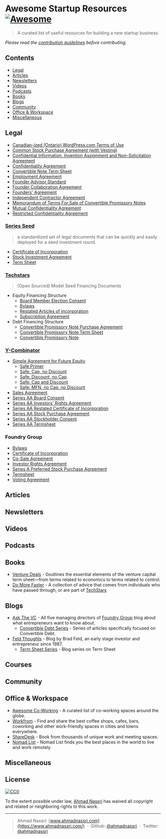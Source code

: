 # Awesome Startup Resources [![Awesome](https://cdn.rawgit.com/sindresorhus/awesome/master/media/badge.svg)](https://github.com/sindresorhus/awesome)

> A curated list of useful resources for building a new startup business.

*Please read the [contribution guidelines](CONTRIBUTING.md) before contributing.*

## Contents

- [Legal](#legal)
- [Articles](#articles)
- [Newsletters](#newsletters)
- [Videos](#videos)
- [Podcasts](#podcasts)
- [Books](#books)
- [Blogs](#blogs)
- [Community](#community)
- [Office & Workspace](#office--workspace)
- [Miscellaneous](#miscellaneous)

## Legal

- [Canadian-ized (Ontario) WordPress.com Terms of Use](http://hyndmanlaw.com/blog/canadianized-wordpress-terms-of-use/)
- [Common Stock Purchase Agreement (with Vesting)](http://www.docracy.com/5346/common-stock-purchase-agreement-with-vesting-)
- [Confidential Information, Invention Assignment and Non-Solicitation Agreement](http://hyndmanlaw.com/blog/form-of-confidentiality-and-invention-agreement/)
- [Confidentiality Agreement](http://hyndmanlaw.com/blog/form-of-confidentiality-agreement/)
- [Convertible Note Term Sheet](http://www.docracy.com/2740/convertible-note-term-sheet-template-)
- [Employment Agreement](http://hyndmanlaw.com/blog/form-of-employment-agreement/)
- [Founder Advisor Standard](http://www.docracy.com/263/founder-advisor-standard-template)
- [Founder Collaboration Agreement](http://www.docracy.com/22l87i92e9/founder-collaboration-agreement)
- [Founders' Agreement](http://www.docracy.com/6348/founders-agreement-template)
- [Independent Contractor Agreement](http://hyndmanlaw.com/blog/form-of-simple-independent-contractor-agreement/)
- [Memorandum of Terms For Sale of Convertible Promissory Notes](http://www.docracy.com/5976/memorandum-of-terms-for-sale-of-convertible-promissory-notes)
- [Mutual Confidentiality Agreement](http://hyndmanlaw.com/blog/form-of-mutual-confidentiality-agreement/)
- [Restricted Confidentiality Agreement](http://hyndmanlaw.com/blog/form-of-restricted-confidentiality-agreement/)

### [Series Seed](http://www.seriesseed.com/)

> a standardized set of legal documents that can be quickly and easily deployed for a seed investment round.

- [Certificate of Incorporation](https://github.com/seriesseed/equity/blob/master/Series%20Seed%20-%20Restated%20Certificate%20of%20Incorporation.md)
- [Stock Investment Agreement](https://github.com/seriesseed/equity/blob/master/Series%20Seed%20-%20Preferred%20Stock%20Investment%20Agreement.md)
- [Term Sheet](https://github.com/seriesseed/equity/blob/master/Series%20Seed%20-%20Term%20Sheet.md)

### [Techstars](http://techstarswp.wpengine.com/docs/)

> (Open Sourced) Model Seed Financing Documents

- Equity Financing Structure
  - [Board Member Election Consent](http://www.techstars.com/uploads/techstars-model-series-aa-board-member-election-consent1.doc)
  - [Bylaws](http://www.techstars.com/uploads/techstars-series-aa-model-bylaws1.doc)
  - [Restated Articles of incorporation](http://www.techstars.com/uploads/techstars-series-aa-amended-and-restated-articles-of-incorporation1.doc)  
  - [Subscription Agreement](http://www.techstars.com/uploads/techstars-model-series-aa-subscription-agreement1.doc)
- Debt Financing Structure
  - [Convertible Promissory Note Purchase Agreement](http://www.techstars.com/uploads/TechStars_Bridge_Forms_-_Note_Purchase_Agreement1.doc)
  - [Convertible Promissory Note Term Sheet](http://www.techstars.com/uploads/TechStars_Bridge_Term_Sheet1.doc)
  - [Convertible Promissory Note](http://www.techstars.com/uploads/TechStars_Bridge_Forms_-_Convertible_Note1.doc)

### [Y-Combinator](https://www.ycombinator.com/documents/)

- [Simple Agreement for Future Equity](https://www.ycombinator.com/documents/#safe)
  - [Safe Primer](https://www.ycombinator.com/docs/SAFE_Primer.rtf)
  - [Safe: Cap, no Discount](https://www.ycombinator.com/docs/SAFE_Cap.rtf)
  - [Safe: Discount, no Cap](https://www.ycombinator.com/docs/SAFE_Discount.rtf)
  - [Safe: Cap and Discount](https://www.ycombinator.com/docs/SAFE_Cap_Discount.rtf)
  - [Safe: MFN, no Cap, no Discount](https://www.ycombinator.com/docs/SAFE_MFN.rtf)
- [Sales Agreement](https://www.ycombinator.com/docs/YC_Form_SaaS_Agreement.doc)
- [Series AA Board Consent](https://www.docracy.com/8/y-combinator-series-aa-board-consent)
- [Series AA Investors’ Rights Agreement](https://www.docracy.com/11/y-combinator-series-aa-investors-rights-agreement)
- [Series AA Restated Certificate of Incorporation](https://www.docracy.com/10/y-combinator-series-aa-restated-certificate-of-incorporation)
- [Series AA Stock Purchase Agreement](https://www.docracy.com/7/y-combinator-series-aa-stock-purchase-agreement)
- [Series AA Stockholder Consent](https://www.docracy.com/9/y-combinator-series-aa-stockholder-consent)
- [Series AA Termsheet](https://www.docracy.com/5/y-combinator-series-aa-termsheet-)

### Foundry Group

- [Bylaws](http://www.docracy.com/17/foundry-group-standard-bylaws)
- [Certificate of Incorporation](http://www.docracy.com/18/foundry-group-standard-certificate-of-incorporation)
- [Co-Sale Agreement](http://www.docracy.com/20/foundry-group-standard-co-sale-agreement)
- [Investor Rights Agreement](http://www.docracy.com/21/foundry-group-standard-investor-rights-agreement)
- [Series A Preferred Stock Purchase Agreement](http://www.docracy.com/22/foundry-group-standard-series-a-preferred-stock-purchase-agreement)
- [Termsheet](http://www.docracy.com/23/foundry-group-standard-termsheet)
- [Voting Agreement](http://www.docracy.com/19/foundry-group-voting-agreement)


## Articles

## Newsletters

## Videos

## Podcasts

## Books

- [Venture Deals](https://www.amazon.com/Venture-Deals-Smarter-Lawyer-Capitalist-ebook/dp/B00AO2PWOI/ref=as_li_ss_tl?s=books&ie=UTF8&qid=1469505159&sr=1-1&keywords=venture+deals&linkCode=sl1&tag=starturevolu-20&linkId=5ace8b39878732c85902c4841fb8178f) - 0outlines the essential elements of the venture capital term sheet—from terms related to economics to terms related to control.
- [Do More Faster](https://www.amazon.com/Do-More-Faster-TechStars-Accelerate/dp/0470929839/ref=sr_1_1?ie=UTF8&qid=1309989225&sr=8-1) - A collection of advice that comes from individuals who have passed through, or are part of [TechStars](http://www.techstars.com/)

## Blogs

- [Ask The VC](http://www.askthevc.com/) - All five managing directors of [Foundry Group](http://www.foundrygroup.com/team) blog about what entrepreneurs want to know about.
  - [Convertible Debt Series](http://www.askthevc.com/archives/category/convertible-debt-2) - Series of articles specifically focused on Convertible Debt.
- [Feld Thoughts](http://www.feld.com/) - Blog by Brad Feld, an early stage investor and entrepreneur since 1987.
  - [Term Sheet Series](http://www.feld.com/archives/category/term-sheet) - Blog series on Term Sheet

## Courses

## Community

## Office & Workspace

- [Awesome Co-Working](https://github.com/ahmadnassri/awesome-coworking/) - A curated list of co-working spaces around the globe.
- [Workfrom](https://workfrom.co) - Find and share the best coffee shops, cafes, bars, coworking and other work-friendly spaces in cities and towns everywhere.
- [ShareDesk](https://www.sharedesk.net/) - Book from thousands of unique work and meeting spaces.
- [Nomad List](https://nomadlist.com/toronto-canada/places-to-work) - Nomad List finds you the best places in the world to live and work remotely

## Miscellaneous

## License

[![CC0](http://mirrors.creativecommons.org/presskit/buttons/88x31/svg/cc-zero.svg)](https://creativecommons.org/publicdomain/zero/1.0/)

To the extent possible under law, [Ahmad Nassri](https://www.ahmadnassri.com.com) has waived all copyright and related or neighboring rights to this work.

----
> Ahmad Nassri: [www.ahmadnassri.com](https://www.ahmadnassri.com/) &nbsp;&middot;&nbsp;
> Github: [@ahmadnassri](https://github.com/ahmadnassri) &nbsp;&middot;&nbsp;
> Twitter: [@ahmadnassri](https://twitter.com/ahmadnassri)
